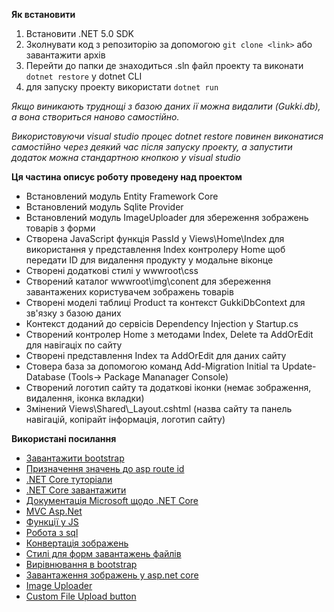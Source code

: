 **Як встановити**

1. Встановити .NET 5.0 SDK
2. Зколнувати код з репозиторію за допомогою ``git clone <link>`` або завантажити архів
3. Перейти до папки де знаходиться .sln файл проекту та виконати ``dotnet restore`` у dotnet CLI
4. для запуску проекту використати ``dotnet run``

*Якщо виникають труднощі з базою даних ії можна видалити (Gukki.db), а вона створиться наново самостійно.*

*Використовуючи visual studio процес dotnet restore повинен виконатися самостійно через деякий час після запуску проекту, а запустити додаток можна стандартною кнопкою у visual studio*

**Ця частина описує роботу проведену над проектом**

- Встановлений модуль Entity Framework Core
- Встановлений модуль Sqlite Provider
- Встановлений модуль ImageUploader для збереження зображень товарів з форми
- Створена JavaScript функція PassId у Views\\Home\\Index для використання у представлення Index контролеру Home
щоб передати ID для видалення продукту у модальне віконце
- Створені додаткові стилі у wwwroot\\css
- Створений каталог wwwroot\\img\\conent для збереження завантажених користувачем зображень товарів
- Створені моделі таблиці Product та контекст GukkiDbContext для зв'язку з базою даних
- Контекст доданий до сервісів Dependency Injection у Startup.cs
- Створений контролер Home з методами Index, Delete та AddOrEdit для навігаціх по сайту
- Створені представлення Index та AddOrEdit для даних сайту
- Стовера база за допомогою команд Add-Migration Initial та Update-Database (Tools-> Package Mananager Console)
- Створений логотип сайту та додаткові іконки (немає зображення, видалення, іконка вкладки)
- Змінений Views\\Shared\\_Layout.cshtml (назва сайту та панель навігацій, копірайт інформація, логотип сайту)


**Використані посилання**

- [Завантажити bootstrap](https://getbootstrap.com/)
- [Призначення значень до asp route id](https://stackoverflow.com/questions/50876529/how-to-pass-javascript-variable-value-in-asp-route-id-prefix)
- [.NET Core туторіали](https://docs.microsoft.com/en-us/aspnet/core/tutorials/razor-pages/sql?view=aspnetcore-3.1&tabs=visual-studio)
- [.NET Core завантажити](https://docs.microsoft.com/en-us/aspnet/core/?view=aspnetcore-3.1)
- [Документація Microsoft щодо .NET Core](https://docs.microsoft.com/en-us/ef/core/)
- [MVC Asp.Net](https://stackoverflow.com/questions/19413166/mvc-get-vs-post)
- [Функції у JS](https://www.w3schools.com/js/js_functions.asp)
- [Робота з sql](https://docs.microsoft.com/en-us/aspnet/core/tutorials/first-mvc-app/working-with-sql?view=aspnetcore-3.1&tabs=visual-studio)
- [Конвертація зображень](https://onlineconvertfree.com/download/#6e7ace15)
- [Стилі для форм завантажень файлів](https://www.abeautifulsite.net/whipping-file-inputs-into-shape-with-bootstrap-3)
- [Вирівнювання в bootstrap](https://stackoverflow.com/questions/44389464/align-the-form-to-the-center-in-bootstrap-4)
- [Завантаження зображень у asp.net core](https://www.ttmind.com/TechPost/Images-Upload-REST-API-using-ASP-NET-Core)
- [Image Uploader](https://github.com/mbatniji/ImageUploader/blob/master/README.md)
- [Custom File Upload button](https://www.youtube.com/watch?v=SE38zdOOrAQ)

